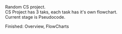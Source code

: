 Random CS project.<br>
CS Project has 3 taks, each task has it's own flowchart.<br>
Current stage is Pseudocode.<br>

Finished: Overview, FlowCharts
